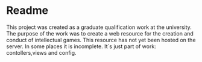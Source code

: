# Readme
This project was created as a graduate qualification work at the university. 
The purpose of the work was to create a web resource for the creation and conduct of intellectual games. 
This resource has not yet been hosted on the server. 
In some places it is incomplete.
It`s just part of work: contollers,views and config.
